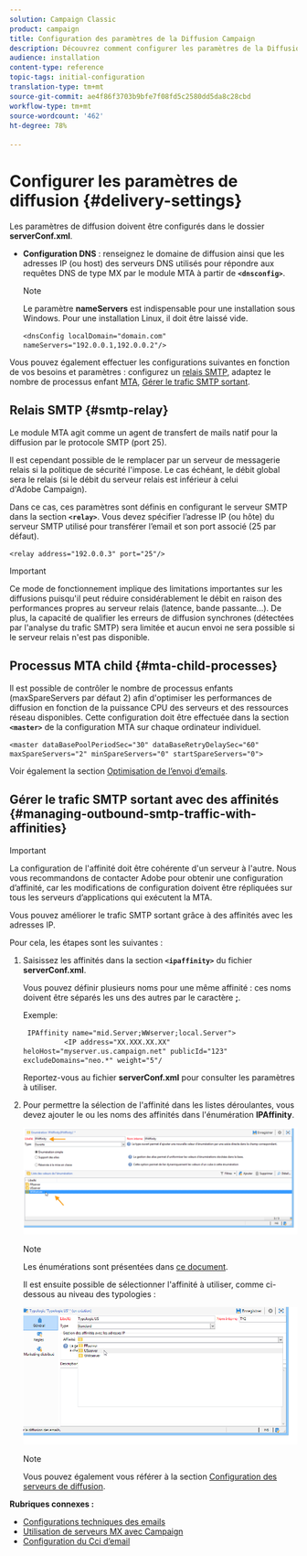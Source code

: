 ```yaml
---
solution: Campaign Classic
product: campaign
title: Configuration des paramètres de la Diffusion Campaign
description: Découvrez comment configurer les paramètres de la Diffusion Campaign
audience: installation
content-type: reference
topic-tags: initial-configuration
translation-type: tm+mt
source-git-commit: ae4f86f3703b9bfe7f08fd5c2580dd5da8c28cbd
workflow-type: tm+mt
source-wordcount: '462'
ht-degree: 78%

---
```


# Configurer les paramètres de diffusion {#delivery-settings}

Les paramètres de diffusion doivent être configurés dans le dossier **serverConf.xml**.

* **Configuration DNS** : renseignez le domaine de diffusion ainsi que les adresses IP (ou host) des serveurs DNS utilisés pour répondre aux requêtes DNS de type MX par le module MTA à partir de **`<dnsconfig>`**.

   >[!NOTE]
   >
   >Le paramètre **nameServers** est indispensable pour une installation sous Windows. Pour une installation Linux, il doit être laissé vide.

   ```
   <dnsConfig localDomain="domain.com" nameServers="192.0.0.1,192.0.0.2"/>
   ```

Vous pouvez également effectuer les configurations suivantes en fonction de vos besoins et paramètres : configurez un [relais SMTP](#smtp-relay), adaptez le nombre de processus enfant [MTA](#mta-child-processes), [Gérer le trafic SMTP sortant](#managing-outbound-smtp-traffic-with-affinities).

## Relais SMTP {#smtp-relay}

Le module MTA agit comme un agent de transfert de mails natif pour la diffusion par le protocole SMTP (port 25).

Il est cependant possible de le remplacer par un serveur de messagerie relais si la politique de sécurité l&#39;impose. Le cas échéant, le débit global sera le relais (si le débit du serveur relais est inférieur à celui d&#39;Adobe Campaign).

Dans ce cas, ces paramètres sont définis en configurant le serveur SMTP dans la section **`<relay>`**. Vous devez spécifier l’adresse IP (ou hôte) du serveur SMTP utilisé pour transférer l’email et son port associé (25 par défaut).

```
<relay address="192.0.0.3" port="25"/>
```

>[!IMPORTANT]
>
>Ce mode de fonctionnement implique des limitations importantes sur les diffusions puisqu&#39;il peut réduire considérablement le débit en raison des performances propres au serveur relais (latence, bande passante...). De plus, la capacité de qualifier les erreurs de diffusion synchrones (détectées par l&#39;analyse du trafic SMTP) sera limitée et aucun envoi ne sera possible si le serveur relais n&#39;est pas disponible.

## Processus MTA child {#mta-child-processes}

Il est possible de contrôler le nombre de processus enfants (maxSpareServers par défaut 2) afin d&#39;optimiser les performances de diffusion en fonction de la puissance CPU des serveurs et des ressources réseau disponibles. Cette configuration doit être effectuée dans la section **`<master>`** de la configuration MTA sur chaque ordinateur individuel.

```
<master dataBasePoolPeriodSec="30" dataBaseRetryDelaySec="60" maxSpareServers="2" minSpareServers="0" startSpareServers="0">
```

Voir également la section [Optimisation de l’envoi d’emails](../../installation/using/email-deliverability.md#email-sending-optimization).

## Gérer le trafic SMTP sortant avec des affinités {#managing-outbound-smtp-traffic-with-affinities}

>[!IMPORTANT]
>
>La configuration de l&#39;affinité doit être cohérente d&#39;un serveur à l&#39;autre. Nous vous recommandons de contacter Adobe pour obtenir une configuration d’affinité, car les modifications de configuration doivent être répliquées sur tous les serveurs d’applications qui exécutent la MTA.

Vous pouvez améliorer le trafic SMTP sortant grâce à des affinités avec les adresses IP.

Pour cela, les étapes sont les suivantes :

1. Saisissez les affinités dans la section **`<ipaffinity>`** du fichier **serverConf.xml**.

   Vous pouvez définir plusieurs noms pour une même affinité : ces noms doivent être séparés les uns des autres par le caractère **;**.

   Exemple:

   ```
    IPAffinity name="mid.Server;WWserver;local.Server">
             <IP address="XX.XXX.XX.XX" heloHost="myserver.us.campaign.net" publicId="123" excludeDomains="neo.*" weight="5"/
   ```

   Reportez-vous au fichier **serverConf.xml** pour consulter les paramètres à utiliser.

1. Pour permettre la sélection de l&#39;affinité dans les listes déroulantes, vous devez ajouter le ou les noms des affinités dans l&#39;énumération **IPAffinity**.

   ![](assets/ipaffinity_enum.png)

   >[!NOTE]
   >
   >Les énumérations sont présentées dans [ce document](../../platform/using/managing-enumerations.md).

   Il est ensuite possible de sélectionner l&#39;affinité à utiliser, comme ci-dessous au niveau des typologies :

   ![](assets/ipaffinity_typology.png)

   >[!NOTE]
   >
   >Vous pouvez également vous référer à la section [Configuration des serveurs de diffusion](../../installation/using/email-deliverability.md#delivery-server-configuration).

**Rubriques connexes :**
* [Configurations techniques des emails](email-deliverability.md)
* [Utilisation de serveurs MX avec Campaign](using-mx-servers.md)
* [Configuration du Cci d’email](email-archiving.md)
